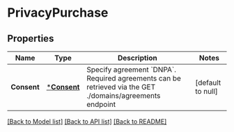 # PrivacyPurchase

## Properties
Name | Type | Description | Notes
------------ | ------------- | ------------- | -------------
**Consent** | [***Consent**](Consent.md) | Specify agreement &#x60;DNPA&#x60;.  Required agreements can be retrieved via the GET ./domains/agreements endpoint | [default to null]

[[Back to Model list]](../README.md#documentation-for-models) [[Back to API list]](../README.md#documentation-for-api-endpoints) [[Back to README]](../README.md)


